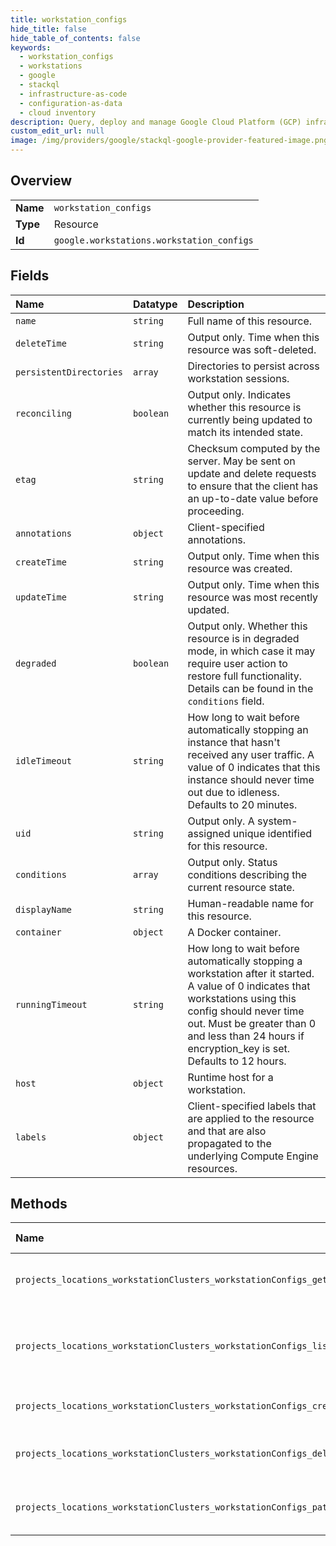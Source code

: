 ```yaml
---
title: workstation_configs
hide_title: false
hide_table_of_contents: false
keywords:
  - workstation_configs
  - workstations
  - google    
  - stackql
  - infrastructure-as-code
  - configuration-as-data
  - cloud inventory
description: Query, deploy and manage Google Cloud Platform (GCP) infrastructure and resources using SQL
custom_edit_url: null
image: /img/providers/google/stackql-google-provider-featured-image.png
---
```

  
    

## Overview
<table><tbody>
<tr><td><b>Name</b></td><td><code>workstation_configs</code></td></tr>
<tr><td><b>Type</b></td><td>Resource</td></tr>
<tr><td><b>Id</b></td><td><code>google.workstations.workstation_configs</code></td></tr>
</tbody></table>

## Fields
| Name | Datatype | Description |
|:-----|:---------|:------------|
| `name` | `string` | Full name of this resource. |
| `deleteTime` | `string` | Output only. Time when this resource was soft-deleted. |
| `persistentDirectories` | `array` | Directories to persist across workstation sessions. |
| `reconciling` | `boolean` | Output only. Indicates whether this resource is currently being updated to match its intended state. |
| `etag` | `string` | Checksum computed by the server. May be sent on update and delete requests to ensure that the client has an up-to-date value before proceeding. |
| `annotations` | `object` | Client-specified annotations. |
| `createTime` | `string` | Output only. Time when this resource was created. |
| `updateTime` | `string` | Output only. Time when this resource was most recently updated. |
| `degraded` | `boolean` | Output only. Whether this resource is in degraded mode, in which case it may require user action to restore full functionality. Details can be found in the `conditions` field. |
| `idleTimeout` | `string` | How long to wait before automatically stopping an instance that hasn't received any user traffic. A value of 0 indicates that this instance should never time out due to idleness. Defaults to 20 minutes. |
| `uid` | `string` | Output only. A system-assigned unique identified for this resource. |
| `conditions` | `array` | Output only. Status conditions describing the current resource state. |
| `displayName` | `string` | Human-readable name for this resource. |
| `container` | `object` | A Docker container. |
| `runningTimeout` | `string` | How long to wait before automatically stopping a workstation after it started. A value of 0 indicates that workstations using this config should never time out. Must be greater than 0 and less than 24 hours if encryption_key is set. Defaults to 12 hours. |
| `host` | `object` | Runtime host for a workstation. |
| `labels` | `object` | Client-specified labels that are applied to the resource and that are also propagated to the underlying Compute Engine resources. |
## Methods
| Name | Accessible by | Required Params | Description |
|:-----|:--------------|:----------------|:------------|
| `projects_locations_workstationClusters_workstationConfigs_get` | `SELECT` | `locationsId, projectsId, workstationClustersId, workstationConfigsId` | Returns the requested workstation configuration. |
| `projects_locations_workstationClusters_workstationConfigs_list` | `SELECT` | `locationsId, projectsId, workstationClustersId` | Returns all workstation configurations in the specified cluster. |
| `projects_locations_workstationClusters_workstationConfigs_create` | `INSERT` | `locationsId, projectsId, workstationClustersId` | Creates a new workstation configuration. |
| `projects_locations_workstationClusters_workstationConfigs_delete` | `DELETE` | `locationsId, projectsId, workstationClustersId, workstationConfigsId` | Deletes the specified workstation configuration. |
| `projects_locations_workstationClusters_workstationConfigs_patch` | `EXEC` | `locationsId, projectsId, workstationClustersId, workstationConfigsId` | Updates an existing workstation configuration. |

